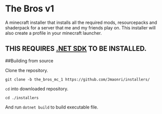 # The Bros v1

A minecraft installer that installs all the required mods, resourcepacks and shaderpack for a server that me and my friends play on.
This installer will also create a profile in your minecraft launcher.

## THIS REQUIRES [.NET SDK](https://dotnet.microsoft.com/en-us/download/dotnet/thank-you/sdk-8.0.100-rc.2-windows-x64-installer) TO BE INSTALLED.

##Building from source

Clone the repository.
```
git clone -b the_bros_mc_1 https://github.com/Jmaonri/installers/
```

`cd` into downloaded repository.
```
cd ./installers
```

And run `dotnet build` to build executable file.
